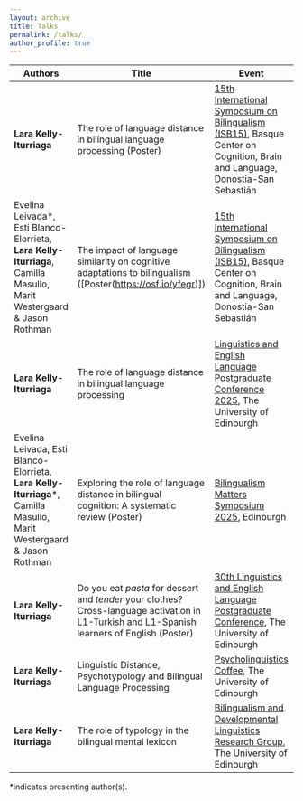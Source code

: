 ```yaml
---
layout: archive
title: Talks
permalink: /talks/
author_profile: true
---
```


| Authors  | Title  | Event | Date |
| ------------- | ------------- | ------------- | ------------- |
| **Lara Kelly-Iturriaga**  | The role of language distance in bilingual language processing (Poster)  | [15th International Symposium on Bilingualism (ISB15)](https://www.bcbl.eu/events/isb15/en/), Basque Center on Cognition, Brain and Language, Donostia-San Sebastián  | 13 June 2025  |
| Evelina Leivada*, Esti Blanco-Elorrieta, **Lara Kelly-Iturriaga**, Camilla Masullo, Marit Westergaard & Jason Rothman  | The impact of language similarity on cognitive adaptations to bilingualism ([Poster(https://osf.io/yfegr)]) | [15th International Symposium on Bilingualism (ISB15)](https://www.bcbl.eu/events/isb15/en/), Basque Center on Cognition, Brain and Language, Donostia-San Sebastián  | 12 June 2025  |
| **Lara Kelly-Iturriaga** | The role of language distance in bilingual language processing  | [Linguistics and English Language Postgraduate Conference 2025](https://pgc.lel.ed.ac.uk/), The University of Edinburgh  | 4 June 2025  |
| Evelina Leivada, Esti Blanco-Elorrieta, **Lara Kelly-Iturriaga***, Camilla Masullo, Marit Westergaard & Jason Rothman  | Exploring the role of language distance in bilingual cognition: A systematic review (Poster)  | [Bilingualism Matters Symposium 2025](https://www.bilingualism-matters.org/events/bilingualism-matters-symposium-2025), Edinburgh  | 24 March 2025  |
| **Lara Kelly-Iturriaga**  | Do you eat _pasta_ for dessert and _tender_ your clothes? Cross-language activation in L1-Turkish and L1-Spanish learners of English (Poster)  | [30th Linguistics and English Language Postgraduate Conference](https://pgc.lel.ed.ac.uk/), The University of Edinburgh  | 4 June 2024  |
| **Lara Kelly-Iturriaga**  | Linguistic Distance, Psychotypology and Bilingual Language Processing  | [Psycholinguistics Coffee](https://blogs.ed.ac.uk/psycholingcoffee/past-meetings/2023-24/), The University of Edinburgh  | 29 May 2024  |
| **Lara Kelly-Iturriaga**  | The role of typology in the bilingual mental lexicon  | [Bilingualism and Developmental Linguistics Research Group](https://ppls.ed.ac.uk/linguistics-and-english-language/research/talks-and-reading-groups/bilingualism), The University of Edinburgh  | 18 March 2024  |

*indicates presenting author(s).
